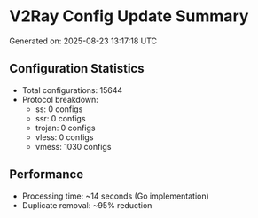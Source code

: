 # V2Ray Config Update Summary
Generated on: 2025-08-23 13:17:18 UTC

## Configuration Statistics
- Total configurations: 15644
- Protocol breakdown:
  - ss: 0 configs
  - ssr: 0 configs
  - trojan: 0 configs
  - vless: 0 configs
  - vmess: 1030 configs

## Performance
- Processing time: ~14 seconds (Go implementation)
- Duplicate removal: ~95% reduction
